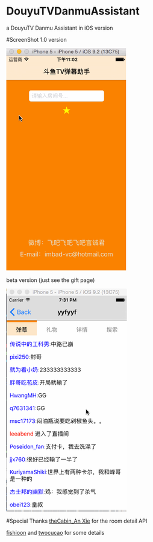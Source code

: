 # DouyuTVDanmuAssistant
a DouyuTV Danmu Assistant in iOS version

#ScreenShot
  1.0 version

 ![image](https://github.com/Imbad-vc/DouyuTVDanmuAssistant/blob/master/ScreenShot/favorite.gif?raw=true)
 
  beta version (just see the gift page)
 
 ![image](https://raw.githubusercontent.com/Imbad-vc/DouyuTVDanmuAssistant/master/ScreenShot/gift.gif)
 
#Special Thanks
  [theCabin_An Xie](http://430.io/) for the room detail API
  
  [fishioon](https://github.com/fishioon) and [twocucao](https://github.com/twocucao) for some details



 
